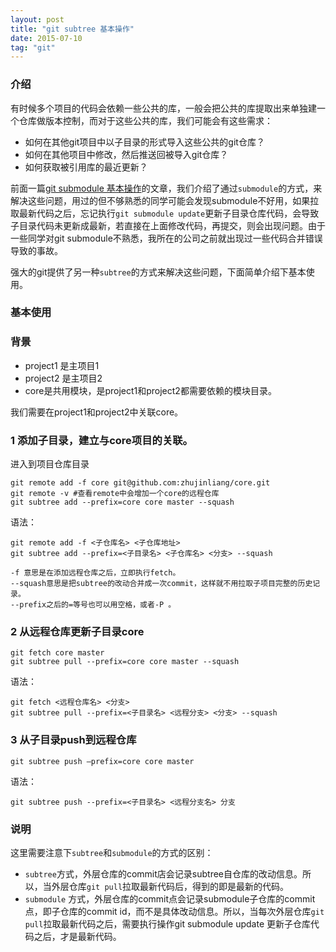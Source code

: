 ```yaml
---
layout: post
title: "git subtree 基本操作"
date: 2015-07-10
tag: "git"
---
```



### 介绍

有时候多个项目的代码会依赖一些公共的库，一般会把公共的库提取出来单独建一个仓库做版本控制，而对于这些公共的库，我们可能会有这些需求：

* 如何在其他git项目中以子目录的形式导入这些公共的git仓库？
* 如何在其他项目中修改，然后推送回被导入git仓库？
* 如何获取被引用库的最近更新？

前面一篇[git submodule 基本操作](http://zhujinliang.cn/blog/git/2015/06/28/git-submodule-sample.html)的文章，我们介绍了通过`submodule`的方式，来解决这些问题，用过的但不够熟悉的同学可能会发现submodule不好用，如果拉取最新代码之后，忘记执行`git submodule update`更新子目录仓库代码，会导致子目录代码未更新成最新，若直接在上面修改代码，再提交，则会出现问题。由于一些同学对git submodule不熟悉，我所在的公司之前就出现过一些代码合并错误导致的事故。

强大的git提供了另一种`subtree`的方式来解决这些问题，下面简单介绍下基本使用。

<!-- more -->

### 基本使用

### 背景

* project1 是主项目1
* project2 是主项目2
* core是共用模块，是project1和project2都需要依赖的模块目录。

 
我们需要在project1和project2中关联core。

### 1 添加子目录，建立与core项目的关联。
进入到项目仓库目录

```
git remote add -f core git@github.com:zhujinliang/core.git 
git remote -v #查看remote中会增加一个core的远程仓库
git subtree add --prefix=core core master --squash
```
 
语法：

```
git remote add -f <子仓库名> <子仓库地址>
git subtree add --prefix=<子目录名> <子仓库名> <分支> --squash
 
-f 意思是在添加远程仓库之后，立即执行fetch。
--squash意思是把subtree的改动合并成一次commit，这样就不用拉取子项目完整的历史记录。
--prefix之后的=等号也可以用空格，或者-P 。
```
 
### 2 从远程仓库更新子目录core

```
git fetch core master 
git subtree pull --prefix=core core master --squash
```

语法：

```
git fetch <远程仓库名> <分支>
git subtree pull --prefix=<子目录名> <远程分支> <分支> --squash
```
 
 
### 3 从子目录push到远程仓库
 
```
git subtree push —prefix=core core master
```

语法：

```
git subtree push --prefix=<子目录名> <远程分支名> 分支
```


 
### 说明
这里需要注意下`subtree`和`submodule`的方式的区别：

* `subtree`方式，外层仓库的commit店会记录subtree自仓库的改动信息。所以，当外层仓库`git pull`拉取最新代码后，得到的即是最新的代码。
* `submodule` 方式，外层仓库的commit点会记录submodule子仓库的commit点，即子仓库的commit id，而不是具体改动信息。所以，当每次外层仓库`git pull`拉取最新代码之后，需要执行操作git submodule update 更新子仓库代码之后，才是最新代码。


 
 
 